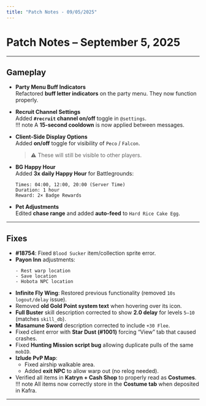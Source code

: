 ```yaml
---
title: "Patch Notes - 09/05/2025"
---
```


# Patch Notes – September 5, 2025

---

## Gameplay

- **Party Menu Buff Indicators**  
  Refactored **buff letter indicators** on the party menu. They now function properly.

- **Recruit Channel Settings**  
  Added **`#recruit` channel on/off** toggle in `@settings`.  
  !!! note
      A **15-second cooldown** is now applied between messages.

- **Client-Side Display Options**  
  Added **on/off** toggle for visibility of `Peco` / `Falcon`.  
  > ⚠️ These will still be visible to other players.

- **BG Happy Hour**  
  Added **3x daily Happy Hour** for Battlegrounds:  
  ```
  Times: 04:00, 12:00, 20:00 (Server Time)
  Duration: 1 hour
  Reward: 2× Badge Rewards
  ```

- **Pet Adjustments**  
  Edited **chase range** and added **auto-feed** to `Hard Rice Cake Egg`.

---

## Fixes

- **#18754**: Fixed `Blood Sucker` item/collection sprite error.
- **Payon Inn** adjustments:
  ```
  - Rest warp location
  - Save location
  - Hobota NPC location
  ```
- **Infinite Fly Wing**: Restored previous functionality (removed `10s logout/delay` issue).
- Removed **old Gold Point system text** when hovering over its icon.
- **Full Buster** skill description corrected to show **2.0 delay** for levels `5–10` (matches `skill_db`).
- **Masamune Sword** description corrected to include `+30 Flee`.
- Fixed client error with **Star Dust (#1001)** forcing “View” tab that caused crashes.
- Fixed **Hunting Mission script bug** allowing duplicate pulls of the same `mobID`.
- **Izlude PvP Map**:
  - Fixed airship walkable area.
  - Added **exit NPC** to allow warp out (no relog needed).
- Verified all items in **Katryn + Cash Shop** to properly read as **Costumes**.  
  !!! note
      All items now correctly store in the **Costume tab** when deposited in Kafra.

---
